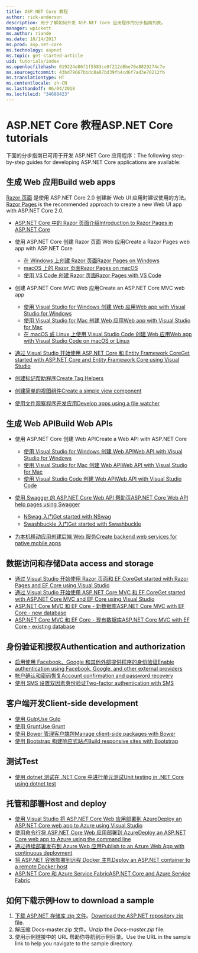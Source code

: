 ```yaml
---
title: ASP.NET Core 教程
author: rick-anderson
description: 用于了解如何开发 ASP.NET Core 应用程序的分步指南列表。
manager: wpickett
ms.author: riande
ms.date: 10/14/2017
ms.prod: asp.net-core
ms.technology: aspnet
ms.topic: get-started-article
uid: tutorials/index
ms.openlocfilehash: 019224e86f1f5583ce0f212d8be70e8829274c7e
ms.sourcegitcommit: 43bd79667bbdc8a07bd39fb4cd6f7ad3e70212fb
ms.translationtype: HT
ms.contentlocale: zh-CN
ms.lasthandoff: 06/04/2018
ms.locfileid: "34688423"
---
```

# <a name="aspnet-core-tutorials"></a><span data-ttu-id="a48a0-103">ASP.NET Core 教程</span><span class="sxs-lookup"><span data-stu-id="a48a0-103">ASP.NET Core tutorials</span></span>

<span data-ttu-id="a48a0-104">下面的分步指南已可用于开发 ASP.NET Core 应用程序：</span><span class="sxs-lookup"><span data-stu-id="a48a0-104">The following step-by-step guides for developing ASP.NET Core applications are available:</span></span>

## <a name="build-web-apps"></a><span data-ttu-id="a48a0-105">生成 Web 应用</span><span class="sxs-lookup"><span data-stu-id="a48a0-105">Build web apps</span></span>

<span data-ttu-id="a48a0-106">[Razor 页面](xref:mvc/razor-pages/index) 是使用 ASP.NET Core 2.0 创建新 Web UI 应用时建议使用的方法。</span><span class="sxs-lookup"><span data-stu-id="a48a0-106">[Razor Pages](xref:mvc/razor-pages/index) is the recommended approach to create a new Web UI app with ASP.NET Core 2.0.</span></span>

* [<span data-ttu-id="a48a0-107">ASP.NET Core 中的 Razor 页面介绍</span><span class="sxs-lookup"><span data-stu-id="a48a0-107">Introduction to Razor Pages in ASP.NET Core</span></span>](xref:mvc/razor-pages/index)
* <span data-ttu-id="a48a0-108">使用 ASP.NET Core 创建 Razor 页面 Web 应用</span><span class="sxs-lookup"><span data-stu-id="a48a0-108">Create a Razor Pages web app with ASP.NET Core</span></span>

   * [<span data-ttu-id="a48a0-109">在 Windows 上创建 Razor 页面</span><span class="sxs-lookup"><span data-stu-id="a48a0-109">Razor Pages on Windows</span></span>](xref:tutorials/razor-pages/index)
   * [<span data-ttu-id="a48a0-110">macOS 上的 Razor 页面</span><span class="sxs-lookup"><span data-stu-id="a48a0-110">Razor Pages on macOS</span></span>](xref:tutorials/razor-pages-mac/index)
   * [<span data-ttu-id="a48a0-111">使用 VS Code 创建 Razor 页面</span><span class="sxs-lookup"><span data-stu-id="a48a0-111">Razor Pages with VS Code</span></span>](xref:tutorials/razor-pages-vsc/index)  

* <span data-ttu-id="a48a0-112">创建 ASP.NET Core MVC Web 应用</span><span class="sxs-lookup"><span data-stu-id="a48a0-112">Create an ASP.NET Core MVC web app</span></span>

   * [<span data-ttu-id="a48a0-113">使用 Visual Studio for Windows 创建 Web 应用</span><span class="sxs-lookup"><span data-stu-id="a48a0-113">Web app with Visual Studio for Windows</span></span>](xref:tutorials/first-mvc-app/index)
   * [<span data-ttu-id="a48a0-114">使用 Visual Studio for Mac 创建 Web 应用</span><span class="sxs-lookup"><span data-stu-id="a48a0-114">Web app with Visual Studio for Mac</span></span>](xref:tutorials/first-mvc-app-mac/index)
   * [<span data-ttu-id="a48a0-115">在 macOS 或 Linux 上使用 Visual Studio Code 创建 Web 应用</span><span class="sxs-lookup"><span data-stu-id="a48a0-115">Web app with Visual Studio Code on macOS or Linux</span></span>](xref:tutorials/first-mvc-app-xplat/index)

* [<span data-ttu-id="a48a0-116">通过 Visual Studio 开始使用 ASP.NET Core 和 Entity Framework Core</span><span class="sxs-lookup"><span data-stu-id="a48a0-116">Get started with ASP.NET Core and Entity Framework Core using Visual Studio</span></span>](xref:data/ef-mvc/index)
* [<span data-ttu-id="a48a0-117">创建标记帮助程序</span><span class="sxs-lookup"><span data-stu-id="a48a0-117">Create Tag Helpers</span></span>](xref:mvc/views/tag-helpers/authoring)
* [<span data-ttu-id="a48a0-118">创建简单的视图组件</span><span class="sxs-lookup"><span data-stu-id="a48a0-118">Create a simple view component</span></span>](xref:mvc/views/view-components#walkthrough-creating-a-simple-view-component)
* [<span data-ttu-id="a48a0-119">使用文件观察程序开发应用</span><span class="sxs-lookup"><span data-stu-id="a48a0-119">Develop apps using a file watcher</span></span>](xref:tutorials/dotnet-watch)

## <a name="build-web-apis"></a><span data-ttu-id="a48a0-120">生成 Web API</span><span class="sxs-lookup"><span data-stu-id="a48a0-120">Build Web APIs</span></span>
* <span data-ttu-id="a48a0-121">使用 ASP.NET Core 创建 Web API</span><span class="sxs-lookup"><span data-stu-id="a48a0-121">Create a Web API with ASP.NET Core</span></span>

  * [<span data-ttu-id="a48a0-122">使用 Visual Studio for Windows 创建 Web API</span><span class="sxs-lookup"><span data-stu-id="a48a0-122">Web API with Visual Studio for Windows</span></span>](xref:tutorials/first-web-api)
  * [<span data-ttu-id="a48a0-123">使用 Visual Studio for Mac 创建 Web API</span><span class="sxs-lookup"><span data-stu-id="a48a0-123">Web API with Visual Studio for Mac</span></span>](xref:tutorials/first-web-api-mac)
  * [<span data-ttu-id="a48a0-124">使用 Visual Studio Code 创建 Web API</span><span class="sxs-lookup"><span data-stu-id="a48a0-124">Web API with Visual Studio Code</span></span>](xref:tutorials/web-api-vsc)

* [<span data-ttu-id="a48a0-125">使用 Swagger 的 ASP.NET Core Web API 帮助页</span><span class="sxs-lookup"><span data-stu-id="a48a0-125">ASP.NET Core Web API help pages using Swagger</span></span>](xref:tutorials/web-api-help-pages-using-swagger)
  * [<span data-ttu-id="a48a0-126">NSwag 入门</span><span class="sxs-lookup"><span data-stu-id="a48a0-126">Get started with NSwag</span></span>](xref:tutorials/get-started-with-nswag)
  * [<span data-ttu-id="a48a0-127">Swashbuckle 入门</span><span class="sxs-lookup"><span data-stu-id="a48a0-127">Get started with Swashbuckle</span></span>](xref:tutorials/get-started-with-swashbuckle)

* [<span data-ttu-id="a48a0-128">为本机移动应用创建后端 Web 服务</span><span class="sxs-lookup"><span data-stu-id="a48a0-128">Create backend web services for native mobile apps</span></span>](xref:mobile/native-mobile-backend)

## <a name="data-access-and-storage"></a><span data-ttu-id="a48a0-129">数据访问和存储</span><span class="sxs-lookup"><span data-stu-id="a48a0-129">Data access and storage</span></span>
* [<span data-ttu-id="a48a0-130">通过 Visual Studio 开始使用 Razor 页面和 EF Core</span><span class="sxs-lookup"><span data-stu-id="a48a0-130">Get started with Razor Pages and EF Core using Visual Studio</span></span>](xref:data/ef-rp/intro)
* [<span data-ttu-id="a48a0-131">通过 Visual Studio 开始使用 ASP.NET Core MVC 和 EF Core</span><span class="sxs-lookup"><span data-stu-id="a48a0-131">Get started with ASP.NET Core MVC and EF Core using Visual Studio</span></span>](xref:data/ef-mvc/index)
* [<span data-ttu-id="a48a0-132">ASP.NET Core MVC 和 EF Core - 新数据库</span><span class="sxs-lookup"><span data-stu-id="a48a0-132">ASP.NET Core MVC with EF Core - new database</span></span>](/ef/core/get-started/aspnetcore/new-db)
* [<span data-ttu-id="a48a0-133">ASP.NET Core MVC 和 EF Core - 现有数据库</span><span class="sxs-lookup"><span data-stu-id="a48a0-133">ASP.NET Core MVC with EF Core - existing database</span></span>](/ef/core/get-started/aspnetcore/existing-db)

## <a name="authentication-and-authorization"></a><span data-ttu-id="a48a0-134">身份验证和授权</span><span class="sxs-lookup"><span data-stu-id="a48a0-134">Authentication and authorization</span></span>
* [<span data-ttu-id="a48a0-135">启用使用 Facebook、Google 和其他外部提供程序的身份验证</span><span class="sxs-lookup"><span data-stu-id="a48a0-135">Enable authentication using Facebook, Google, and other external providers</span></span>](xref:security/authentication/social/index)
* [<span data-ttu-id="a48a0-136">帐户确认和密码恢复</span><span class="sxs-lookup"><span data-stu-id="a48a0-136">Account confirmation and password recovery</span></span>](xref:security/authentication/accconfirm)
* [<span data-ttu-id="a48a0-137">使用 SMS 设置双因素身份验证</span><span class="sxs-lookup"><span data-stu-id="a48a0-137">Two-factor authentication with SMS</span></span>](xref:security/authentication/2fa)

## <a name="client-side-development"></a><span data-ttu-id="a48a0-138">客户端开发</span><span class="sxs-lookup"><span data-stu-id="a48a0-138">Client-side development</span></span>
* [<span data-ttu-id="a48a0-139">使用 Gulp</span><span class="sxs-lookup"><span data-stu-id="a48a0-139">Use Gulp</span></span>](xref:client-side/using-gulp)
* [<span data-ttu-id="a48a0-140">使用 Grunt</span><span class="sxs-lookup"><span data-stu-id="a48a0-140">Use Grunt</span></span>](xref:client-side/using-grunt)
* [<span data-ttu-id="a48a0-141">使用 Bower 管理客户端包</span><span class="sxs-lookup"><span data-stu-id="a48a0-141">Manage client-side packages with Bower</span></span>](xref:client-side/bower)
* [<span data-ttu-id="a48a0-142">使用 Bootstrap 构建响应式站点</span><span class="sxs-lookup"><span data-stu-id="a48a0-142">Build responsive sites with Bootstrap</span></span>](xref:client-side/bootstrap)

## <a name="test"></a><span data-ttu-id="a48a0-143">测试</span><span class="sxs-lookup"><span data-stu-id="a48a0-143">Test</span></span>
* [<span data-ttu-id="a48a0-144">使用 dotnet 测试在 .NET Core 中进行单元测试</span><span class="sxs-lookup"><span data-stu-id="a48a0-144">Unit testing in .NET Core using dotnet test</span></span>](/dotnet/articles/core/testing/unit-testing-with-dotnet-test)

## <a name="host-and-deploy"></a><span data-ttu-id="a48a0-145">托管和部署</span><span class="sxs-lookup"><span data-stu-id="a48a0-145">Host and deploy</span></span>
* [<span data-ttu-id="a48a0-146">使用 Visual Studio 将 ASP.NET Core Web 应用部署到 Azure</span><span class="sxs-lookup"><span data-stu-id="a48a0-146">Deploy an ASP.NET Core web app to Azure using Visual Studio</span></span>](xref:tutorials/publish-to-azure-webapp-using-vs)
* [<span data-ttu-id="a48a0-147">使用命令行将 ASP.NET Core Web 应用部署到 Azure</span><span class="sxs-lookup"><span data-stu-id="a48a0-147">Deploy an ASP.NET Core web app to Azure using the command line</span></span>](xref:tutorials/publish-to-azure-webapp-using-cli)
* [<span data-ttu-id="a48a0-148">通过持续部署发布到 Azure Web 应用</span><span class="sxs-lookup"><span data-stu-id="a48a0-148">Publish to an Azure Web App with continuous deployment</span></span>](xref:host-and-deploy/azure-apps/azure-continuous-deployment)
* [<span data-ttu-id="a48a0-149">将 ASP.NET 容器部署到远程 Docker 主机</span><span class="sxs-lookup"><span data-stu-id="a48a0-149">Deploy an ASP.NET container to a remote Docker host</span></span>](/azure/vs-azure-tools-docker-hosting-web-apps-in-docker)
* [<span data-ttu-id="a48a0-150">ASP.NET Core 和 Azure Service Fabric</span><span class="sxs-lookup"><span data-stu-id="a48a0-150">ASP.NET Core and Azure Service Fabric</span></span>](/azure/service-fabric/service-fabric-add-a-web-frontend)

<a name="download"></a> 
## <a name="how-to-download-a-sample"></a><span data-ttu-id="a48a0-151">如何下载示例</span><span class="sxs-lookup"><span data-stu-id="a48a0-151">How to download a sample</span></span>
1. <span data-ttu-id="a48a0-152">[下载 ASP.NET 存储库 zip 文件](https://codeload.github.com/aspnet/Docs/zip/master)。</span><span class="sxs-lookup"><span data-stu-id="a48a0-152">[Download the ASP.NET repository zip file](https://codeload.github.com/aspnet/Docs/zip/master).</span></span>
1. <span data-ttu-id="a48a0-153">解压缩 Docs-master.zip 文件。</span><span class="sxs-lookup"><span data-stu-id="a48a0-153">Unzip the *Docs-master.zip* file.</span></span>
1. <span data-ttu-id="a48a0-154">使用示例链接中的 URL 帮助你导航到示例目录。</span><span class="sxs-lookup"><span data-stu-id="a48a0-154">Use the URL in the sample link to help you navigate to the sample directory.</span></span> 
